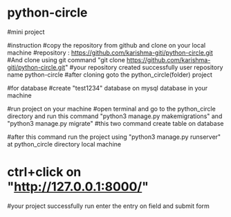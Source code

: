 # python-circle
#mini project

#instruction
#copy the repository from github and clone on your local machine
#repository : https://github.com/karishma-giti/python-circle.git
#And clone using git command "git clone https://github.com/karishma-giti/python-circle.git"
#your repository created successfully user repository name python-circle
#after cloning goto the python_circle(folder) project


#for database
#create "test1234" database on mysql database in your machine

#run project on your machine
#open terminal and go to the python_circle directory and run this  command "python3 manage.py makemigrations" and "python3 manage.py migrate"
#this two command create table on database

#after this command run the project using "python3 manage.py runserver" at python_circle directory local machine 

# ctrl+click on "http://127.0.0.1:8000/" 
#your project successfully run enter the entry on field and submit form
 

